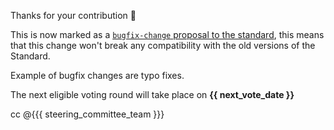 Thanks for your contribution :pray:

This is now marked as a [`bugfix-change` proposal to the standard](https://github.com/publiccodeyml/publiccode.yml/labels/standard-bugfix-change),
this means that this change won't break any compatibility with the old versions of the Standard.

Example of bugfix changes are typo fixes.

The next eligible voting round will take place on **{{ next_vote_date }}**

cc @{{{ steering_committee_team }}}
